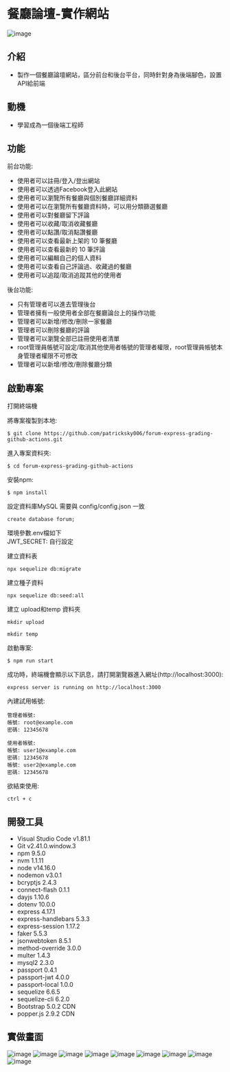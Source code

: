 # 餐廳論壇-實作網站
![image](https://github.com/patricksky006/forum-express-grading-github-actions/blob/main/PrintScreen/index.png)

## 介紹

- 製作一個餐廳論壇網站，區分前台和後台平台，同時針對身為後端腳色，設置API給前端

## 動機
- 學習成為一個後端工程師
  
## 功能
前台功能:
* 使用者可以註冊/登入/登出網站
* 使用者可以透過Facebook登入此網站
* 使用者可以瀏覽所有餐廳與個別餐廳詳細資料
* 使用者可以在瀏覽所有餐廳資料時，可以用分類篩選餐廳
* 使用者可以對餐廳留下評論
* 使用者可以收藏/取消收藏餐廳
* 使用者可以點讚/取消點讚餐廳
* 使用者可以查看最新上架的 10 筆餐廳
* 使用者可以查看最新的 10 筆評論
* 使用者可以編輯自己的個人資料
* 使用者可以查看自己評論過、收藏過的餐廳
* 使用者可以追蹤/取消追蹤其他的使用者

後台功能:
* 只有管理者可以進去管理後台
* 管理者擁有一般使用者全部在餐廳論台上的操作功能
* 管理者可以新增/修改/刪除一家餐廳
* 管理者可以刪除餐廳的評論
* 管理者可以瀏覽全部已註冊使用者清單
* root管理員帳號可設定/取消其他使用者帳號的管理者權限，root管理員帳號本身管理者權限不可修改
* 管理者可以新增/修改/刪除餐廳分類

## 啟動專案 
打開終端機

將專案複製到本地:
```
$ git clone https://github.com/patricksky006/forum-express-grading-github-actions.git
```
進入專案資料夾:
```
$ cd forum-express-grading-github-actions
```
安裝npm:
```
$ npm install
```
設定資料庫MySQL
需要與 config/config.json 一致
```
create database forum;
```

環境參數.env檔如下  
JWT_SECRET: 自行設定

建立資料表
```
npx sequelize db:migrate
```

建立種子資料
```
npx sequelize db:seed:all
```
建立 upload和temp 資料夾
```
mkdir upload
```
```
mkdir temp
```
啟動專案:
```
$ npm run start
```
成功時，終端機會顯示以下訊息，請打開瀏覽器進入網址(http://localhost:3000):
```
express server is running on http://localhost:3000
```
內建試用帳號:
```
管理者帳號:
帳號: root@example.com
密碼: 12345678

使用者帳號:
帳號: user1@example.com
密碼: 12345678
帳號: user2@example.com
密碼: 12345678
```
欲結束使用:
```
ctrl + c
```
## 開發工具
* Visual Studio Code v1.81.1
* Git v2.41.0.window.3
* npm 9.5.0
* nvm 1.1.11
* node v14.16.0
* nodemon v3.0.1
* bcryptjs 2.4.3
* connect-flash 0.1.1
* dayjs 1.10.6
* dotenv 10.0.0
* express 4.17.1
* express-handlebars 5.3.3
* express-session 1.17.2
* faker 5.5.3
* jsonwebtoken 8.5.1
* method-override 3.0.0
* multer 1.4.3
* mysql2 2.3.0
* passport 0.4.1
* passport-jwt 4.0.0
* passport-local 1.0.0
* sequelize 6.6.5
* sequelize-cli 6.2.0
* Bootstrap 5.0.2 CDN
* popper.js 2.9.2 CDN


## 實做畫面
![image](https://github.com/patricksky006/forum-express-grading-github-actions/blob/main/PrintScreen/Signin.png)
![image](https://github.com/patricksky006/forum-express-grading-github-actions/blob/main/PrintScreen/Signup.png)
![image](https://github.com/patricksky006/forum-express-grading-github-actions/blob/main/PrintScreen/index.png)
![image](https://github.com/patricksky006/forum-express-grading-github-actions/blob/main/PrintScreen/newest%20status.png)
![image](https://github.com/patricksky006/forum-express-grading-github-actions/blob/main/PrintScreen/Foodexpert.png)
![image](https://github.com/patricksky006/forum-express-grading-github-actions/blob/main/PrintScreen/Top10Res.png)
![image](https://github.com/patricksky006/forum-express-grading-github-actions/blob/main/PrintScreen/Restaurantbackstage.png)
![image](https://github.com/patricksky006/forum-express-grading-github-actions/blob/main/PrintScreen/Userlist.png)
![image](https://github.com/patricksky006/forum-express-grading-github-actions/blob/main/PrintScreen/category.png)

